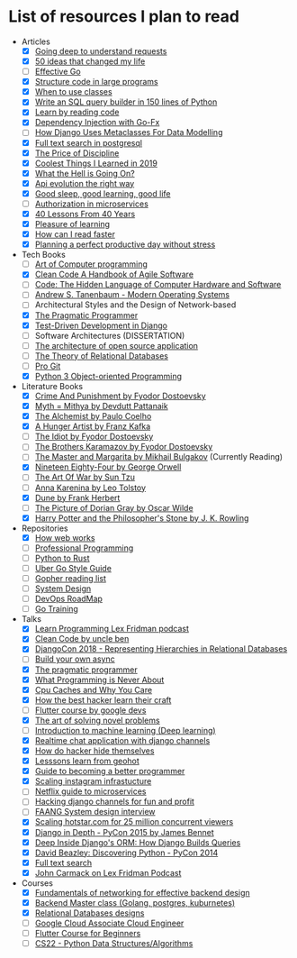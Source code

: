 # List of resources I plan to read

- Articles
  - [X] [Going deep to understand requests](https://medium.com/@anthonypjshaw/python-requests-deep-dive-a0a5c5c1e093)
  - [X] [50 ideas that changed my life](https://perell.com/essay/50-ideas-that-changed-my-life/)
  - [ ] [Effective Go](https://go.dev/doc/effective_go)
  - [X] [Structure code in large programs](https://death.andgravity.com/aosa)
  - [X] [When to use classes ](https://death.andgravity.com/same-arguments)
  - [X] [Write an SQL query builder in 150 lines of Python](https://death.andgravity.com/query-builder-how)
  - [X] [Learn by reading code](https://death.andgravity.com/stdlib)
  - [X] [Dependency Injection with Go-Fx](https://medium.com/wesionary-team/dependency-injection-with-go-fx-b698a6585cf0)
  - [ ] [How Django Uses Metaclasses For Data Modelling](https://medium.com/swlh/how-django-use-data-descriptors-metaclasses-for-data-modelling-14b307280fce)
  - [X] [Full text search in postgresql](https://www.postgresql.org/docs/current/textsearch.html)
  - [X] [The Price of Discipline](https://perell.com/essay/the-price-of-discipline/)
  - [X] [Coolest Things I Learned in 2019](https://perell.com/essay/2019-12-11-coolest-things-i-learned-in-2019/)
  - [X] [What the Hell is Going On?](https://perell.com/essay/what-the-hell-is-going-on/)
  - [X] [Api evolution the right way](https://emptysqua.re/blog/api-evolution-the-right-way/)
  - [X] [Good sleep, good learning, good life](https://supermemo.guru/wiki/Good_sleep,_good_learning,_good_life)
  - [ ] [Authorization in microservices](https://www.alexanderlolis.com/authorization-in-a-microservices-world)
  - [X] [40 Lessons From 40 Years](https://schlaf.medium.com/40-lessons-from-40-years-de39d2c622d6)
  - [X] [Pleasure of learning](https://supermemo.guru/wiki/Pleasure_of_learning)
  - [X] [How can I read faster](https://supermemo.guru/wiki/How_can_I_read_faster%3F)
  - [X] [Planning a perfect productive day without stress](https://supermemo.guru/wiki/Planning_a_perfect_productive_day_without_stress)

- Tech Books
  - [ ] [Art of Computer programming](https://www.goodreads.com/book/show/112247.The_Art_of_Computer_Programming_Volume_1)
  - [X] [Clean Code A Handbook of Agile Software](https://www.goodreads.com/book/show/3735293-clean-code)
  - [ ] [Code: The Hidden Language of Computer Hardware and Software](https://www.goodreads.com/book/show/44882.Code)
  - [ ] [Andrew S. Tanenbaum - Modern Operating Systems](https://www.goodreads.com/book/show/166195.Modern_Operating_Systems)
  - [ ] Architectural Styles and the Design of Network-based 
  - [X] [The Pragmatic Programmer](https://www.goodreads.com/book/show/4099.The_Pragmatic_Programmer)
  - [X] [Test-Driven Development in Django](https://www.goodreads.com/book/show/17912811-test-driven-development-with-python)
  - [ ] Software Architectures (DISSERTATION)
  - [ ] [The architecture of open source application](http://aosabook.org/en/index.html#aosa2)
  - [ ] [The Theory of Relational Databases](http://web.cecs.pdx.edu/~maier/TheoryBook/TRD.html)
  - [ ] [Pro Git](https://git-scm.com/book/en/v2)
  - [X] [Python 3 Object-oriented Programming](https://www.goodreads.com/book/show/8679996-python-3-object-oriented-programming)
      
- Literature Books
  - [X] [Crime And Punishment by Fyodor Dostoevsky](https://www.goodreads.com/book/show/7144.Crime_and_Punishment)
  - [X] [Myth = Mithya by Devdutt Pattanaik](https://www.goodreads.com/book/show/1486976.Myth_Mithya)
  - [X] [The Alchemist by Paulo Coelho](https://www.goodreads.com/book/show/18144590-the-alchemist)
  - [X] [A Hunger Artist by Franz Kafka](https://www.goodreads.com/book/show/141352.A_Hunger_Artist)
  - [ ] [The Idiot by Fyodor Dostoevsky](https://www.goodreads.com/book/show/12505.The_Idiot)
  - [ ] [The Brothers Karamazov by Fyodor Dostoevsky](https://www.goodreads.com/book/show/4934.The_Brothers_Karamazov)
  - [ ] [The Master and Margarita by Mikhail Bulgakov](https://www.goodreads.com/book/show/117833.The_Master_and_Margarita) (Currently Reading)
  - [X] [Nineteen Eighty-Four by George Orwell](https://www.goodreads.com/book/show/61439040-1984)
  - [ ] [The Art Of War by Sun Tzu](https://www.goodreads.com/book/show/10534.The_Art_of_War)
  - [ ] [Anna Karenina by Leo Tolstoy](https://www.goodreads.com/book/show/15823480-anna-karenina)
  - [X] [Dune by Frank Herbert](https://www.goodreads.com/book/show/44767458-dune)
  - [ ] [The Picture of Dorian Gray by Oscar Wilde](https://www.goodreads.com/book/show/5297.The_Picture_of_Dorian_Gray)
  - [X] [Harry Potter and the Philosopher's Stone by J. K. Rowling](https://www.goodreads.com/book/show/72193.Harry_Potter_and_the_Philosopher_s_Stone)

- Repositories
  - [X] [How web works](https://github.com/vasanthk/how-web-works)
  - [ ] [Professional Programming](https://github.com/charlax/professional-programming)
  - [ ] [Python to Rust](https://github.com/rochacbruno/py2rs)
  - [ ] [Uber Go Style Guide](https://github.com/uber-go/guide)
  - [ ] [Gopher reading list](https://github.com/enocom/gopher-reading-list)
  - [ ] [System Design](https://github.com/karanpratapsingh/system-design)
  - [ ] [DevOps RoadMap](https://github.com/milanm/DevOps-Roadmap)
  - [ ] [Go Training](https://github.com/ardanlabs/gotraining/)
  
- Talks
  - [X] [Learn Programming Lex Fridman podcast](https://www.youtube.com/watch?v=j-BVv0XW1H8)
  - [X] [Clean Code by uncle ben](https://youtu.be/7EmboKQH8lM)
  - [X] [DjangoCon 2018 - Representing Hierarchies in Relational Databases](https://youtu.be/CRxjoklS8v0)
  - [ ] [Build your own async](https://youtu.be/Y4Gt3Xjd7G8)
  - [X] [The pragmatic programmer](https://youtu.be/4yQtztHmct4)
  - [X] [What Programming is Never About](https://youtu.be/Lzc3HcIgXis)
  - [X] [Cpu Caches and Why You Care](https://youtu.be/WDIkqP4JbkE)
  - [X] [How the best hacker learn their craft](https://youtu.be/6vj96QetfTg)
  - [ ] [Flutter course by google devs](https://youtu.be/CPmN4-i9zC8)
  - [X] [The art of solving novel problems](https://youtu.be/wGP1Tm8xyPI)
  - [ ] [Introduction to machine learning (Deep learning)](https://youtu.be/iOh7QUZGyiU)
  - [X] [Realtime chat application with django channels](https://youtu.be/4t11vbDlyvs)
  - [X] [How do hacker hide themselves](https://www.youtube.com/watch?v=BWVyp0wYpgA)
  - [X] [Lesssons learn from geohot](https://youtu.be/2dijE1JXyEA)
  - [X] [Guide to becoming a better programmer](https://jeffandcaseyshow.com/jacs_0004_0016)
  - [X] [Scaling instagram infrastucture](https://youtu.be/hnpzNAPiC0E)
  - [ ] [Netflix guide to microservices](https://youtu.be/CZ3wIuvmHeM)
  - [ ] [Hacking django channels for fun and profit](https://youtu.be/DK74vjuhpuM)
  - [ ] [FAANG System design interview](https://youtu.be/DK74vjuhpuM)
  - [X] [Scaling hotstar.com for 25 million concurrent viewers](https://youtu.be/QjvyiyH4rr0)
  - [X] [Django in Depth - PyCon 2015 by James Bennet](https://youtu.be/tkwZ1jG3XgA)
  - [X] [Deep Inside Django's ORM: How Django Builds Queries](https://youtu.be/OEN5wONsaYU)
  - [X] [David Beazley: Discovering Python - PyCon 2014](https://youtu.be/RZ4Sn-Y7AP8)
  - [X] [Full text search](https://www.youtube.com/watch?v=2OY4tE2TrcI)
  - [X] [John Carmack on Lex Fridman Podcast](https://youtu.be/I845O57ZSy4)

- Courses
  - [X] [Fundamentals of networking for effective backend design](https://www.udemy.com/course/fundamentals-of-networking-for-effective-backend-design/)
  - [X] [Backend Master class (Golang, postgres, kuburnetes)](https://www.udemy.com/course/backend-master-class-golang-postgresql-kubernetes)
  - [X] [Relational Databases designs](https://www.udemy.com/course/relational-database-design/)
  - [ ] [Google Cloud Associate Cloud Engineer](https://youtu.be/jpno8FSqpc8)
  - [ ] [Flutter Course for Beginners](https://youtu.be/VPvVD8t02U8)
  - [ ] [CS22 - Python Data Structures/Algorithms](https://youtube.com/playlist?list=PLtbC5OfOR8aqA6CJwWTRUITgGpUy1Umr3)
